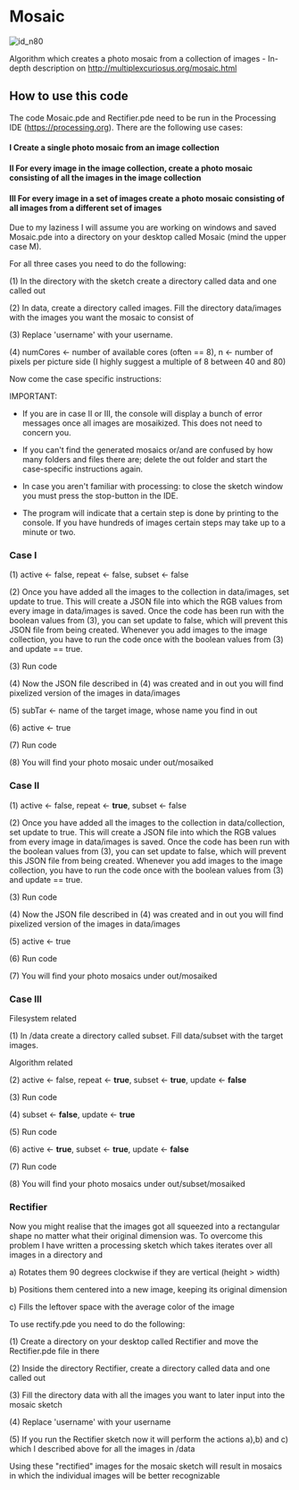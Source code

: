 # Mosaic
![id_n80](https://github.com/user-attachments/assets/3c91eb80-3a38-4ba3-b952-082bfea584cd)


Algorithm which creates a photo mosaic from a collection of images - In-depth description on http://multiplexcuriosus.org/mosaic.html

## How to use this code

The code Mosaic.pde and Rectifier.pde need to be run in the Processing IDE (https://processing.org). 
There are the following use cases:

#### I Create a single photo mosaic from an image collection

#### II For every image in the image collection, create a photo mosaic consisting of all the images in the image collection

#### III For every image in a set of images create a photo mosaic consisting of all images from a different set of images

Due to my laziness I will assume you are working on windows and saved Mosaic.pde into a directory on your desktop called Mosaic (mind the upper case M).

For all three cases you need to do the following:

(1) In the directory with the sketch create a directory called data and one called out
 
(2) In data, create a directory called images. Fill the directory data/images with the images you want the mosaic to consist of
 
(3) Replace 'username' with your username.

(4) numCores <- number of available cores (often == 8), n <- number of pixels per picture side (I highly suggest a multiple of 8 between 40 and 80)

Now come the case specific instructions:


IMPORTANT:

- If you are in case II or III, the console will display a bunch of error messages once all images are mosaikized. This does not need to concern you.

- If you can't find the generated mosaics or/and are confused by how many folders and files there are; delete the out folder and start the case-specific instructions again.

- In case you aren't familiar with processing: to close the sketch window you must press the stop-button in the IDE.

- The program will indicate that a certain step is done by printing to the console. If you have hundreds of images certain steps may take up to a minute or two.

### Case I

(1) active <- false, repeat <- false, subset <- false 
              
(2) Once you have added all the images to the collection in data/images, set update to true. This will create a JSON file into which the RGB values from every image in data/images is saved. Once the code has been run with the boolean values from (3), you can set update to false, which will prevent this JSON file from being created. Whenever you add images to the image collection, you have to run the code once with the boolean values from (3) and update == true.

(3) Run code
 
(4) Now the JSON file described in (4) was created and in out you will find pixelized version of the images in data/images
                                                
(5) subTar <- name of the target image, whose name you find in out
 
(6) active <- true
              
(7) Run code
              
(8) You will find your photo mosaic under out/mosaiked
              
              
### Case II
 
(1) active <- false, repeat <- **true**, subset <- false 
              
(2) Once you have added all the images to the collection in data/collection, set update to true. This will create a JSON file into which the RGB values from every image in data/images is saved. Once the code has been run with the boolean values from (3), you can set update to false, which will prevent this JSON file from being created. Whenever you add images to the image collection, you have to run the code once with the boolean values from (3) and update == true.

(3) Run code
 
(4) Now the JSON file described in (4) was created and in out  you will find pixelized version of the images in data/images
 
(5) active <- true
              
(6) Run code
              
(7) You will find your photo mosaics under out/mosaiked
              
### Case III

Filesystem related
 
(1) In /data create a directory called subset. Fill data/subset with the target images.

Algorithm related
 
(2) active <- false, repeat <- **true**, subset <- **true**, update <- **false**

(3) Run code

(4) subset <- **false**, update <- **true**

(5) Run code

(6) active <- **true**, subset <- **true**, update <- **false**
              
(7) Run code
                     
(8) You will find your photo mosaics under out/subset/mosaiked
 

 
### Rectifier
Now you might realise that the images got all squeezed into a rectangular shape no matter what their original dimension was. To overcome this problem I have written a processing sketch which takes iterates over all images in a directory and 
 
a) Rotates them 90 degrees clockwise if they are vertical (height > width) 
 
b) Positions them centered into a new image, keeping its original dimension
 
c) Fills the leftover space with the average color of the image

To use rectify.pde you need to do the following:

(1) Create a directory on your desktop called Rectifier and move the Rectifier.pde file in there

(2) Inside the directory Rectifier, create a directory called data and one called out

(3) Fill the directory data with all the images you want to later input into the mosaic sketch

(4) Replace 'username' with your username

(5) If you run the Rectifier sketch now it will perform the actions a),b) and c) which I described above for all the images in /data

Using these "rectified" images for the mosaic sketch will result in mosaics in which the individual images will be better recognizable
 
 
 
 

